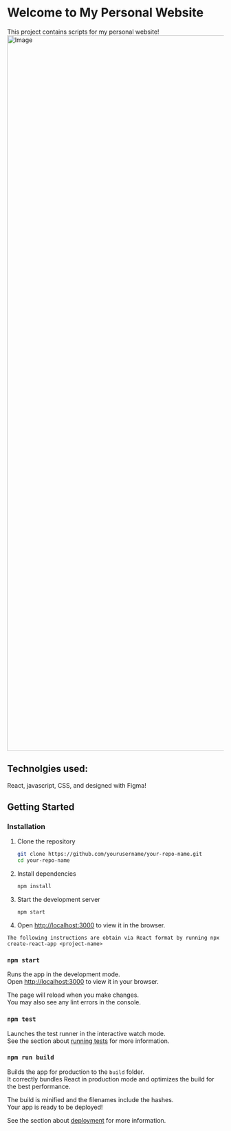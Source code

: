 # Welcome to My Personal Website

This project contains scripts for my personal website!
<img width="2940" height="1664" alt="Image" src="https://github.com/user-attachments/assets/ae80def2-1c5e-412f-8fed-56d474bb8956" />

## Technolgies used:

React, javascript, CSS, and designed with Figma!

## Getting Started

### Installation

1. Clone the repository

   ```bash
   git clone https://github.com/yourusername/your-repo-name.git
   cd your-repo-name
   ```

2. Install dependencies

   ```bash
   npm install
   ```

3. Start the development server

   ```bash
   npm start
   ```

4. Open [http://localhost:3000](http://localhost:3000) to view it in the browser.

`The following instructions are obtain via React format by running npx create-react-app <project-name>`

### `npm start`

Runs the app in the development mode.\
Open [http://localhost:3000](http://localhost:3000) to view it in your browser.

The page will reload when you make changes.\
You may also see any lint errors in the console.

### `npm test`

Launches the test runner in the interactive watch mode.\
See the section about [running tests](https://facebook.github.io/create-react-app/docs/running-tests) for more information.

### `npm run build`

Builds the app for production to the `build` folder.\
It correctly bundles React in production mode and optimizes the build for the best performance.

The build is minified and the filenames include the hashes.\
Your app is ready to be deployed!

See the section about [deployment](https://facebook.github.io/create-react-app/docs/deployment) for more information.
